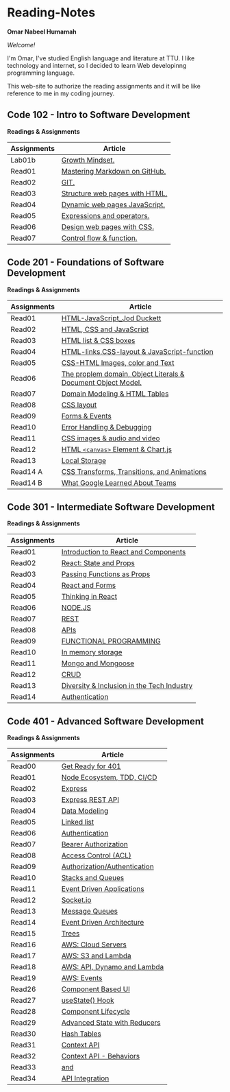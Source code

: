 # Reading-Notes

**Omar Nabeel Humamah**

_Welcome!_

I'm Omar, I've studied English language and literature at TTU. I like technology and internet, so I decided to learn Web developinng programming language.

This web-site to authorize the reading assignments and it will be like reference to me in my coding journey.

## Code 102 - Intro to Software Development

**Readings & Assignments**

| Assignments | Article                                                                                                   |
| ----------- | --------------------------------------------------------------------------------------------------------- |
| Lab01b      | [ Growth Mindset.](https://omarhumamah.github.io/reading-note/Growth)                                     |
| Read01      | [Mastering Markdown on GitHub.](https://omarhumamah.github.io/reading-note/Reflection%20and%20Discussion) |
| Read02      | [GIT.](https://omarhumamah.github.io/reading-note/RevisionsandtheCloud)                                   |
| Read03      | [Structure web pages with HTML.](https://omarhumamah.github.io/reading-note/read03)                       |
| Read04      | [Dynamic web pages JavaScript.](read04.md)                                                                |
| Read05      | [Expressions and operators.](read05.md)                                                                   |
| Read06      | [Design web pages with CSS.](read06.md)                                                                   |
| Read07      | [Control flow & function.](read07.md)                                                                     |

## Code 201 - Foundations of Software Development

**Readings & Assignments**

| Assignments | Article                                                                                    |
| ----------- | ------------------------------------------------------------------------------------------ |
| Read01      | [HTML-JavaScript_Jod Duckett](read201.md)                                                  |
| Read02      | [HTML, CSS and JavaScript](read202.md)                                                     |
| Read03      | [HTML list & CSS boxes](course201/read03/read03.md)                                        |
| Read04      | [HTML-links,CSS-layout & JavaScript-function](course201/read04/read04.md)                  |
| Read05      | [ CSS-HTML Images, color and Text](course201/read05/read05.md)                             |
| Read06      | [The proplem domain, Object Literals & Document Object Model.](course201/read06/read06.md) |
| Read07      | [Domain Modeling & HTML Tables](course201/read07/read07.md)                                |
| Read08      | [CSS layout](course201/read08/read08.md)                                                   |
| Read09      | [Forms & Events](course201/read09/read09.md)                                               |
| Read10      | [Error Handling & Debugging](course201/read10/read10.md)                                   |
| Read11      | [CSS images & audio and video](course201/read11/read11.md)                                 |
| Read12      | [HTML `<canvas>` Element & Chart.js](course201/read12/read12.md)                           |
| Read13      | [Local Storage](course201/read13/read13.md)                                                |
| Read14 A    | [CSS Transforms, Transitions, and Animations](course201/read14a/read14a.md)                |
| Read14 B    | [What Google Learned About Teams](course201/read14b/read14b.md)                            |

## Code 301 - Intermediate Software Development

**Readings & Assignments**

| Assignments | Article                                                           |
| ----------- | ----------------------------------------------------------------- |
| Read01      | [Introduction to React and Components](course301/read01.md)       |
| Read02      | [React: State and Props](course301/read02.md)                     |
| Read03      | [Passing Functions as Props](course301/read03.md)                 |
| Read04      | [React and Forms](course301/read04.md)                            |
| Read05      | [Thinking in React](course301/read05.md)                          |
| Read06      | [NODE.JS](course301/read06.md)                                    |
| Read07      | [REST](course301/read07.md)                                       |
| Read08      | [APIs](course301/read08.md)                                       |
| Read09      | [FUNCTIONAL PROGRAMMING](course301/read09.md)                     |
| Read10      | [In memory storage](course301/read10.md)                          |
| Read11      | [Mongo and Mongoose](course301/read11.md)                         |
| Read12      | [CRUD](course301/read12.md)                                       |
| Read13      | [Diversity & Inclusion in the Tech Industry](course301/read13.md) |
| Read14      | [Authentication](course301/read14.md)                             |

## Code 401 - Advanced Software Development

**Readings & Assignments**

| Assignments | Article                                               |
| ----------- | ----------------------------------------------------- |
| Read00      | [Get Ready for 401](course401/read00.md)              |
| Read01      | [Node Ecosystem, TDD, CI/CD](course401/read01.md)     |
| Read02      | [Express](course401/read02.md)                        |
| Read03      | [Express REST API](course401/read03.md)               |
| Read04      | [Data Modeling](course401/read04.md)                  |
| Read05      | [Linked list](course401/read05.md)                    |
| Read06      | [ Authentication](course401/read06.md)                |
| Read07      | [ Bearer Authorization](course401/read07.md)          |
| Read08      | [ Access Control (ACL)](course401/read08.md)          |
| Read09      | [ Authorization/Authentication](course401/read09.md)  |
| Read10      | [ Stacks and Queues](course401/read10.md)             |
| Read11      | [ Event Driven Applications](course401/read11.md)     |
| Read12      | [ Socket.io](course401/read12.md)                     |
| Read13      | [ Message Queues](course401/read13.md)                |
| Read14      | [ Event Driven Architecture](course401/read14.md)     |
| Read15      | [ Trees](course401/read15.md)                         |
| Read16      | [ AWS: Cloud Servers](course401/read16.md)            |
| Read17      | [ AWS: S3 and Lambda](course401/read17.md)            |
| Read18      | [ AWS: API, Dynamo and Lambda](course401/read18.md)   |
| Read19      | [ AWS: Events](course401/read19.md)                   |
| Read26      | [ Component Based UI ](course401/read26.md)           |
| Read27      | [ useState() Hook](course401/read27.md)               |
| Read28      | [ Component Lifecycle ](course401/read28.md)          |
| Read29      | [ Advanced State with Reducers ](course401/read29.md) |
| Read30      | [ Hash Tables ](course401/read30.md)                  |
| Read31      | [ Context API ](course401/read31.md)                  |
| Read32      | [ Context API - Behaviors ](course401/read32.md)      |
| Read33      | [ <Login /> and <Auth /> ](course401/read33.md)       |
| Read34      | [ API Integration ](course401/read34.md)       |

